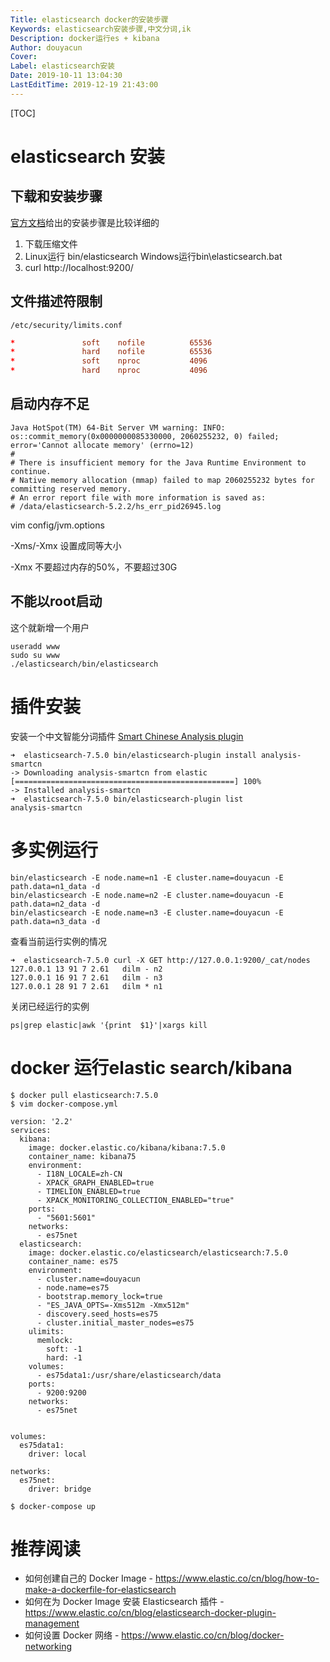 ```yaml
---
Title: elasticsearch docker的安装步骤
Keywords: elasticsearch安装步骤,中文分词,ik
Description: docker运行es + kibana
Author: douyacun
Cover: 
Label: elasticsearch安装
Date: 2019-10-11 13:04:30
LastEditTime: 2019-12-19 21:43:00
---
```


[TOC]

# elasticsearch 安装

## 下载和安装步骤

[官方文档](https://www.elastic.co/cn/downloads/elasticsearch)给出的安装步骤是比较详细的 

1. 下载压缩文件
2. Linux运行 bin/elasticsearch Windows运行bin\elasticsearch.bat
3. curl http://localhost:9200/

## 文件描述符限制
`/etc/security/limits.conf`

```conf
*               soft    nofile          65536
*               hard    nofile          65536
*               soft    nproc           4096
*               hard    nproc           4096
```
## 启动内存不足
```
Java HotSpot(TM) 64-Bit Server VM warning: INFO: os::commit_memory(0x0000000085330000, 2060255232, 0) failed; error='Cannot allocate memory' (errno=12)
#
# There is insufficient memory for the Java Runtime Environment to continue.
# Native memory allocation (mmap) failed to map 2060255232 bytes for committing reserved memory.
# An error report file with more information is saved as:
# /data/elasticsearch-5.2.2/hs_err_pid26945.log
```
vim config/jvm.options

-Xms/-Xmx 设置成同等大小

-Xmx 不要超过内存的50%，不要超过30G

## 不能以root启动
这个就新增一个用户
```
useradd www
sudo su www
./elasticsearch/bin/elasticsearch
```

# 插件安装

安装一个中文智能分词插件 [Smart Chinese Analysis plugin](https://www.elastic.co/guide/en/elasticsearch/plugins/current/analysis-smartcn.html#analysis-smartcn)

```shell
➜  elasticsearch-7.5.0 bin/elasticsearch-plugin install analysis-smartcn
-> Downloading analysis-smartcn from elastic
[=================================================] 100%
-> Installed analysis-smartcn
➜  elasticsearch-7.5.0 bin/elasticsearch-plugin list
analysis-smartcn
```

# 多实例运行

```shell
bin/elasticsearch -E node.name=n1 -E cluster.name=douyacun -E path.data=n1_data -d
bin/elasticsearch -E node.name=n2 -E cluster.name=douyacun -E path.data=n2_data -d
bin/elasticsearch -E node.name=n3 -E cluster.name=douyacun -E path.data=n3_data -d
```

查看当前运行实例的情况	

```shell
➜  elasticsearch-7.5.0 curl -X GET http://127.0.0.1:9200/_cat/nodes
127.0.0.1 13 91 7 2.61   dilm - n2
127.0.0.1 16 91 7 2.61   dilm - n3
127.0.0.1 28 91 7 2.61   dilm * n1
```

关闭已经运行的实例

```shell
ps|grep elastic|awk '{print  $1}'|xargs kill
```

# docker 运行elastic search/kibana

```shell
$ docker pull elasticsearch:7.5.0
$ vim docker-compose.yml

version: '2.2'
services:
  kibana:
    image: docker.elastic.co/kibana/kibana:7.5.0
    container_name: kibana75
    environment:
      - I18N_LOCALE=zh-CN
      - XPACK_GRAPH_ENABLED=true
      - TIMELION_ENABLED=true
      - XPACK_MONITORING_COLLECTION_ENABLED="true"
    ports:
      - "5601:5601"
    networks:
      - es75net
  elasticsearch:
    image: docker.elastic.co/elasticsearch/elasticsearch:7.5.0
    container_name: es75
    environment:
      - cluster.name=douyacun
      - node.name=es75
      - bootstrap.memory_lock=true
      - "ES_JAVA_OPTS=-Xms512m -Xmx512m"
      - discovery.seed_hosts=es75
      - cluster.initial_master_nodes=es75
    ulimits:
      memlock:
        soft: -1
        hard: -1
    volumes:
      - es75data1:/usr/share/elasticsearch/data
    ports:
      - 9200:9200
    networks:
      - es75net


volumes:
  es75data1:
    driver: local

networks:
  es75net:
    driver: bridge
    
$ docker-compose up
```



# 推荐阅读

-   如何创建自己的 Docker Image - https://www.elastic.co/cn/blog/how-to-make-a-dockerfile-for-elasticsearch
-   如何在为 Docker Image 安装 Elasticsearch 插件 - https://www.elastic.co/cn/blog/elasticsearch-docker-plugin-management
-   如何设置 Docker 网络 - https://www.elastic.co/cn/blog/docker-networking